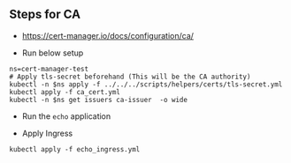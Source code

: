 ## Steps for CA

- https://cert-manager.io/docs/configuration/ca/

- Run below setup
```
ns=cert-manager-test
# Apply tls-secret beforehand (This will be the CA authority)
kubectl -n $ns apply -f ../../../scripts/helpers/certs/tls-secret.yml
kubectl apply -f ca_cert.yml
kubectl -n $ns get issuers ca-issuer  -o wide

```

- Run the `echo` application

- Apply Ingress
```
kubectl apply -f echo_ingress.yml
```
